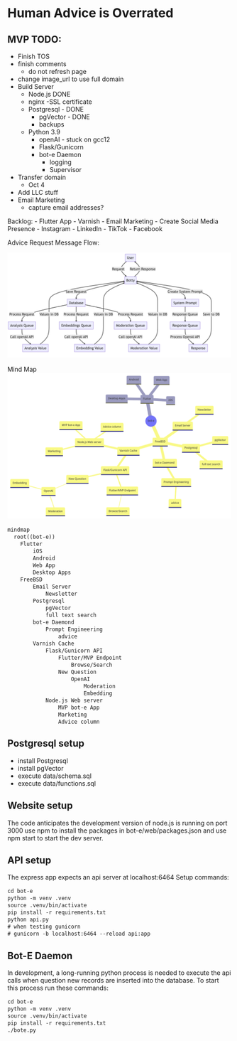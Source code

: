 # Human Advice is Overrated


## MVP TODO:

- Finish TOS
- finish comments
    - do not refresh page
- change image_url to use full domain
- Build Server
    - Node.js DONE
    - nginx
        -SSL certificate
    - Postgresql - DONE
        - pgVector - DONE
        - backups
    - Python 3.9 
        - openAI - stuck on gcc12
        - Flask/Gunicorn
        - bot-e Daemon
            - logging
            - Supervisor
- Transfer domain
    - Oct 4
- Add LLC stuff
- Email Marketing
    - capture email addresses?

Backlog:
    - Flutter App
    - Varnish
    - Email Marketing
    - Create Social Media Presence
        - Instagram
        - LinkedIn
        - TikTok
        - Facebook

Advice Request Message Flow:

![Sequence Diagram](docs/bot-e_flow.png "Sequence Diagram")

Mind Map
![mindmap](docs/mindmap.png "mindmap")

```
mindmap
  root((bot-e))
    Flutter
        iOS
        Android
        Web App
        Desktop Apps
    FreeBSD
        Email Server
            Newsletter
        Postgresql
            pgVector
            full text search
        bot-e Daemond
            Prompt Engineering
                advice
        Varnish Cache
            Flask/Gunicorn API
                Flutter/MVP Endpoint
                    Browse/Search
                New Question
                    OpenAI
                        Moderation
                        Embedding
            Node.js Web server
                MVP bot-e App
                Marketing
                Advice column
```


## Postgresql setup

- install Postgresql
- install pgVector
- execute data/schema.sql
- execute data/functions.sql

## Website setup

The code anticipates the development version of node.js is running on port 3000
use npm to install the packages in bot-e/web/packages.json and use npm start
to start the dev server.

## API setup

The express app expects an api server at localhost:6464 
Setup commands:

```
cd bot-e
python -m venv .venv
source .venv/bin/activate
pip install -r requirements.txt
python api.py
# when testing gunicorn 
# gunicorn -b localhost:6464 --reload api:app
```

## Bot-E Daemon

In development, a long-running python process is needed to 
execute the api calls when question new records are inserted into the database. 
To start this process run these commands:

```
cd bot-e
python -m venv .venv
source .venv/bin/activate
pip install -r requirements.txt
./bote.py
```


